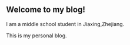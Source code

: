 ## Welcome to my blog!

I am a middle school student in Jiaxing,Zhejiang.

This is my personal blog.
